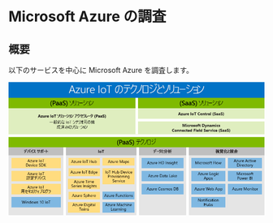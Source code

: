 # Microsoft Azure の調査

## 概要

以下のサービスを中心に Microsoft Azure を調査します。

![Azure IoT Solution Technology](paas-saas-technologies-solutions.png)

